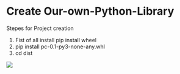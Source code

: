  

<h1>Create  Our-own-Python-Library</h1>
<p>Stepes for Project creation </p>
<ol>
  <li>Fist of all install pip install wheel </li>
  <li>pip install pc-0.1-py3-none-any.whl
</li>
  <li>cd dist
</li>
 
 
</ol> 
<img src="https://www.python.org/static/opengraph-icon-200x200.png alt="Girl in a jacket">

